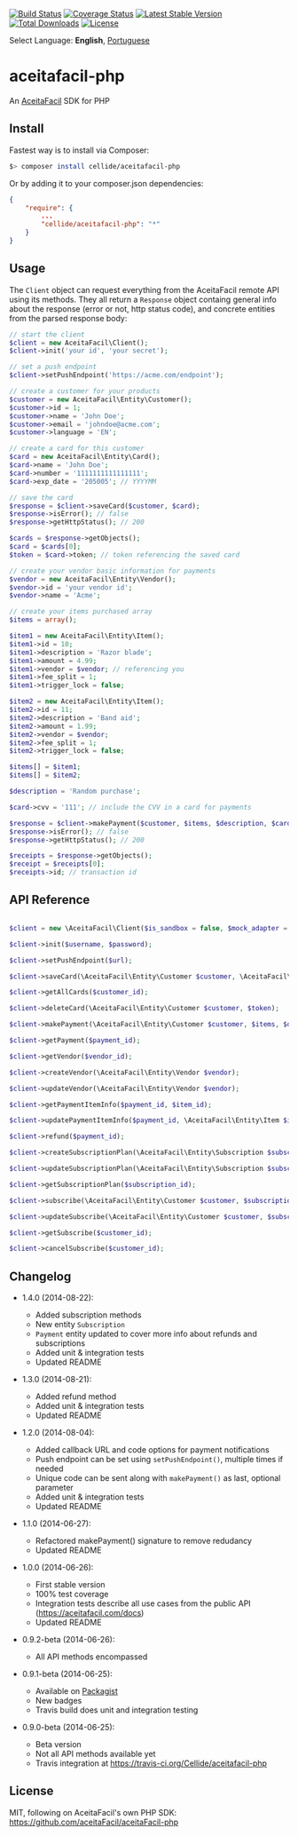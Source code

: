 [![Build Status](https://travis-ci.org/Cellide/aceitafacil-php.svg?branch=master)](https://travis-ci.org/Cellide/aceitafacil-php)
[![Coverage Status](https://img.shields.io/coveralls/Cellide/aceitafacil-php.svg)](https://coveralls.io/r/Cellide/aceitafacil-php)
[![Latest Stable Version](https://poser.pugx.org/cellide/aceitafacil-php/v/stable.png)](https://packagist.org/packages/Cellide/aceitafacil-php)
[![Total Downloads](https://poser.pugx.org/cellide/aceitafacil-php/downloads.png)](https://packagist.org/packages/Cellide/aceitafacil-php)
[![License](https://poser.pugx.org/cellide/aceitafacil-php/license.svg)](https://packagist.org/packages/Cellide/aceitafacil-php)

Select Language: **English**, [Portuguese](../master/README-pt.md)

aceitafacil-php
===================

An [AceitaFacil](https://aceitafacil.com) SDK for PHP

Install
-------------

Fastest way is to install via Composer:

```bash
$> composer install cellide/aceitafacil-php
```

Or by adding it to your composer.json dependencies:

```composer.json
{
    "require": {
		...
		"cellide/aceitafacil-php": "*"
	}
}
```

Usage
-------------

The `Client` object can request everything from the AceitaFacil remote API using its methods. They all return a `Response` object containg general info about the response (error or not, http status code), and concrete entities from the parsed response body:

```php
// start the client
$client = new AceitaFacil\Client();
$client->init('your id', 'your secret');

// set a push endpoint
$client->setPushEndpoint('https://acme.com/endpoint');

// create a customer for your products
$customer = new AceitaFacil\Entity\Customer();
$customer->id = 1;
$customer->name = 'John Doe';
$customer->email = 'johndoe@acme.com';
$customer->language = 'EN';

// create a card for this customer
$card = new AceitaFacil\Entity\Card();
$card->name = 'John Doe';
$card->number = '1111111111111111';
$card->exp_date = '205005'; // YYYYMM

// save the card
$response = $client->saveCard($customer, $card);
$response->isError(); // false
$response->getHttpStatus(); // 200

$cards = $response->getObjects();
$card = $cards[0];
$token = $card->token; // token referencing the saved card

// create your vendor basic information for payments
$vendor = new AceitaFacil\Entity\Vendor();
$vendor->id = 'your vendor id';
$vendor->name = 'Acme';

// create your items purchased array
$items = array();

$item1 = new AceitaFacil\Entity\Item();
$item1->id = 10;
$item1->description = 'Razor blade';
$item1->amount = 4.99;
$item1->vendor = $vendor; // referencing you
$item1->fee_split = 1;
$item1->trigger_lock = false;

$item2 = new AceitaFacil\Entity\Item();
$item2->id = 11;
$item2->description = 'Band aid';
$item2->amount = 1.99;
$item2->vendor = $vendor;
$item2->fee_split = 1;
$item2->trigger_lock = false;

$items[] = $item1;
$items[] = $item2;

$description = 'Random purchase';

$card->cvv = '111'; // include the CVV in a card for payments

$response = $client->makePayment($customer, $items, $description, $card);
$response->isError(); // false
$response->getHttpStatus(); // 200

$receipts = $response->getObjects();
$receipt = $receipts[0];
$receipts->id; // transaction id

```

API Reference
-------------

```php

$client = new \AceitaFacil\Client($is_sandbox = false, $mock_adapter = null);

$client->init($username, $password);

$client->setPushEndpoint($url);

$client->saveCard(\AceitaFacil\Entity\Customer $customer, \AceitaFacil\Entity\Card $card);

$client->getAllCards($customer_id);

$client->deleteCard(\AceitaFacil\Entity\Customer $customer, $token);

$client->makePayment(\AceitaFacil\Entity\Customer $customer, $items, $description, \AceitaFacil\Entity\Card $card = null, $push_code = null);

$client->getPayment($payment_id);

$client->getVendor($vendor_id);

$client->createVendor(\AceitaFacil\Entity\Vendor $vendor);

$client->updateVendor(\AceitaFacil\Entity\Vendor $vendor);

$client->getPaymentItemInfo($payment_id, $item_id);

$client->updatePaymentItemInfo($payment_id, \AceitaFacil\Entity\Item $item);

$client->refund($payment_id);

$client->createSubscriptionPlan(\AceitaFacil\Entity\Subscription $subscription);

$client->updateSubscriptionPlan(\AceitaFacil\Entity\Subscription $subscription);

$client->getSubscriptionPlan($subscription_id);

$client->subscribe(\AceitaFacil\Entity\Customer $customer, $subscription_id, $description = null, \AceitaFacil\Entity\Card $card = null, $push_code = null);

$client->updateSubscribe(\AceitaFacil\Entity\Customer $customer, $subscription_id, $description = null, $push_code = null);

$client->getSubscribe($customer_id);

$client->cancelSubscribe($customer_id);

```

Changelog
-------------

- 1.4.0 (2014-08-22):
  - Added subscription methods
  - New entity `Subscription`
  - `Payment` entity updated to cover more info about refunds and subscriptions
  - Added unit & integration tests
  - Updated README

- 1.3.0 (2014-08-21):
  - Added refund method
  - Added unit & integration tests
  - Updated README

- 1.2.0 (2014-08-04):
  - Added callback URL and code options for payment notifications
  - Push endpoint can be set using `setPushEndpoint()`, multiple times if needed
  - Unique code can be sent along with `makePayment()` as last, optional parameter
  - Added unit & integration tests
  - Updated README
  
- 1.1.0 (2014-06-27):
  - Refactored makePayment() signature to remove redudancy
  - Updated README

- 1.0.0 (2014-06-26):
  - First stable version
  - 100% test coverage
  - Integration tests describe all use cases from the public API (https://aceitafacil.com/docs)
  - Updated README

- 0.9.2-beta (2014-06-26):
  - All API methods encompassed
  
- 0.9.1-beta (2014-06-25):
  - Available on [Packagist](https://packagist.org/packages/cellide/aceitafacil-php)
  - New badges
  - Travis build does unit and integration testing
  
- 0.9.0-beta (2014-06-25):
  - Beta version
  - Not all API methods available yet
  - Travis integration at https://travis-ci.org/Cellide/aceitafacil-php

License
-------------
MIT, following on AceitaFacil's own PHP SDK: https://github.com/aceitaFacil/aceitaFacil-php